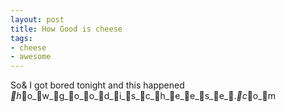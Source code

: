 ```yaml
---
layout: post
title: How Good is cheese
tags:
- cheese
- awesome
---
```

So& I got bored tonight and this happened _h_o_w_g_o_o_d_i_s_c_h_e_e_s_e_._c_o_m
